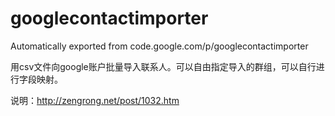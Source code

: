 # googlecontactimporter
Automatically exported from code.google.com/p/googlecontactimporter

用csv文件向google账户批量导入联系人。可以自由指定导入的群组，可以自行进行字段映射。

说明：http://zengrong.net/post/1032.htm
